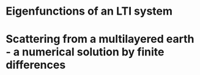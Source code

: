 # Eigenfunctions of an LTI system


# Scattering from a multilayered earth - a numerical solution by finite differences
